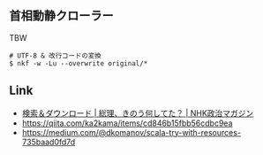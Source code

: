 ## 首相動静クローラー
TBW

```
# UTF-8 & 改行コードの変換
$ nkf -w -Lu --overwrite original/*
```

## Link
- [検索＆ダウンロード \| 総理、きのう何してた？ \| NHK政治マガジン](https://www.nhk.or.jp/politics/souri/search/index.html)
- https://qiita.com/ka2kama/items/cd846b15fbb56cdbc9ea
- https://medium.com/@dkomanov/scala-try-with-resources-735baad0fd7d
